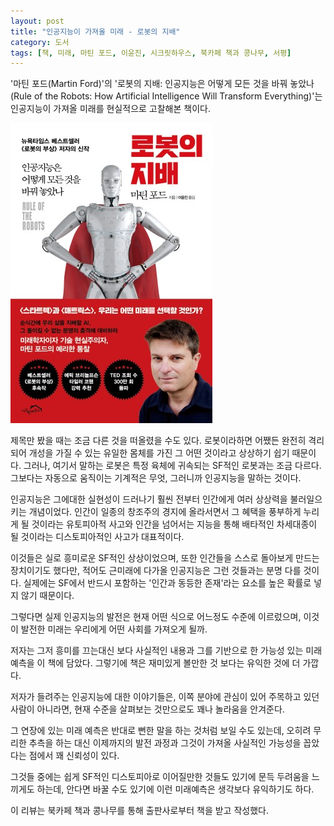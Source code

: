 ```yaml
---
layout: post
title: "인공지능이 가져올 미래 - 로봇의 지배"
category: 도서
tags: [책, 미래, 마틴 포드, 이윤진, 시크릿하우스, 북카페 책과 콩나무, 서평]
---
```


'마틴 포드(Martin Ford)'의
'로봇의 지배: 인공지능은 어떻게 모든 것을 바꿔 놓았나(Rule of the Robots: How Artificial Intelligence Will Transform Everything)'는
인공지능이 가져올 미래를 현실적으로 고찰해본 책이다.

![표지](/images/book/rule-of-the-robots-book-h480.jpg)

제목만 봤을 때는 조금 다른 것을 떠올렸을 수도 있다.
로봇이라하면 어쨌든 완전히 격리되어 개성을 가질 수 있는 유일한 몸체를 가진 그 어떤 것이라고 상상하기 쉽기 때문이다.
그러나, 여기서 말하는 로봇은 특정 육체에 귀속되는 SF적인 로봇과는 조금 다르다.
그보다는 자동으로 움직이는 기계적은 무엇, 그러니까 인공지능을 말하는 것이다.

인공지능은 그에대한 실현성이 드러나기 훨씬 전부터
인간에게 여러 상상력을 불러일으키는 개념이었다.
인간이 일종의 창조주의 경지에 올라서면서 그 혜택을 풍부하게 누리게 될 것이라는 유토피아적 사고와
인간을 넘어서는 지능을 통해 배타적인 차세대종이 될 것이라는 디스토피아적인 사고가 대표적이다.

이것들은 실로 흥미로운 SF적인 상상이었으며,
또한 인간들을 스스로 돌아보게 만드는 장치이기도 했다만,
적어도 근미래에 다가올 인공지능은 그런 것들과는 분명 다를 것이다.
실제에는 SF에서 반드시 포함하는 '인간과 동등한 존재'라는 요소를 높은 확률로 넣지 않기 때문이다.

그렇다면 실제 인공지능의 발전은 현재 어떤 식으로 어느정도 수준에 이르렀으며,
이것이 발전한 미래는 우리에게 어떤 사회를 가져오게 될까.

저자는 그저 흥미를 끄는대신
보다 사실적인 내용과
그를 기반으로 한 가능성 있는 미래 예측을 이 책에 담았다.
그렇기에 책은 재미있게 볼만한 것 보다는 유익한 것에 더 가깝다.

저자가 들려주는 인공지능에 대한 이야기들은,
이쪽 분야에 관심이 있어 주목하고 있던 사람이 아니라면,
현재 수준을 살펴보는 것만으로도 꽤나 놀라움을 안겨준다.

그 연장에 있는 미래 예측은 반대로 뻔한 말을 하는 것처럼 보일 수도 있는데,
오히려 무리한 추측을 하는 대신
이제까지의 발전 과정과 그것이 가져올 사실적인 가능성을 꼽았다는 점에서 꽤 신뢰성이 있다.

그것들 중에는 쉽게 SF적인 디스토피아로 이어질만한 것들도 있기에 문득 두려움을 느끼게도 하는데,
안다면 바꿀 수도 있기에 이런 미래예측은 생각보다 유익하기도 하다.



<div class="im im-info">
이 리뷰는 북카페 책과 콩나무를 통해 출판사로부터 책을 받고 작성했다.
</div>
